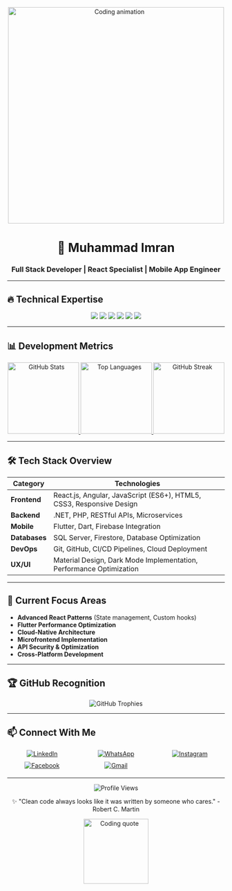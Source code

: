 <div align="center">
  <img src="https://media.licdn.com/dms/image/v2/D4D16AQHKBNn-8dXuSQ/profile-displaybackgroundimage-shrink_350_1400/B4DZgdpSOKHwAc-/0/1752844019430?e=1762387200&v=beta&t=J_xIkfORVIFVE3o_sRg1RR_KJHC85mCMY_fNdgTnxMI" width="500" alt="Coding animation" />
</div>

<h1 align="center">🚀 Muhammad Imran</h1>
<h3 align="center">Full Stack Developer | React Specialist | Mobile App Engineer</h3>

---

## 🔥 Technical Expertise

<div align="center">
  <img src="https://img.shields.io/badge/React-20232A?style=flat&logo=react&logoColor=61DAFB" />
  <img src="https://img.shields.io/badge/Angular-DD0031?style=flat&logo=angular&logoColor=white" />
  <img src="https://img.shields.io/badge/Flutter-02569B?style=flat&logo=flutter&logoColor=white" />
  <img src="https://img.shields.io/badge/.NET-512BD4?style=flat&logo=dotnet&logoColor=white" />
  <img src="https://img.shields.io/badge/Firebase-FFCA28?style=flat&logo=firebase&logoColor=black" />
  <img src="https://img.shields.io/badge/SQL_Server-CC2927?style=flat&logo=microsoft-sql-server&logoColor=white" />
</div>

---

## 📊 Development Metrics

<div align="center">
  <a href="https://github.com/muhammadimran">
    <img height="165" src="https://github-readme-stats.vercel.app/api?username=muhammadimran&show_icons=true&theme=dark&count_private=true&bg_color=0d1117&border_color=444" alt="GitHub Stats" />
    <img height="165" src="https://github-readme-stats.vercel.app/api/top-langs/?username=muhammadimran&layout=compact&theme=dark&bg_color=0d1117&border_color=444" alt="Top Languages" />
    <img height="165" src="https://github-readme-streak-stats.herokuapp.com/?user=muhammadimran&theme=dark&background=0d1117&border=444" alt="GitHub Streak" />
  </a>
</div>

---

## 🛠️ Tech Stack Overview

| Category       | Technologies                                                                 |
|----------------|-----------------------------------------------------------------------------|
| **Frontend**   | React.js, Angular, JavaScript (ES6+), HTML5, CSS3, Responsive Design       |
| **Backend**    | .NET, PHP, RESTful APIs, Microservices                                     |
| **Mobile**     | Flutter, Dart, Firebase Integration                                        |
| **Databases**  | SQL Server, Firestore, Database Optimization                              |
| **DevOps**     | Git, GitHub, CI/CD Pipelines, Cloud Deployment                            |
| **UX/UI**      | Material Design, Dark Mode Implementation, Performance Optimization       |

---

## 🌱 Current Focus Areas

- **Advanced React Patterns** (State management, Custom hooks)  
- **Flutter Performance Optimization**  
- **Cloud-Native Architecture**  
- **Microfrontend Implementation**  
- **API Security & Optimization**  
- **Cross-Platform Development**  

---

## 🏆 GitHub Recognition

<div align="center">
  <img src="https://github-profile-trophy.vercel.app/?username=muhammadimran&theme=onedark&no-bg=true&row=1&column=6&margin-w=15" alt="GitHub Trophies" />
</div>

---

## 📫 Connect With Me

<div align="center" style="display:grid;grid-template-columns:repeat(auto-fit, minmax(140px, 1fr));gap:10px;margin:20px 0;">
  <a href="https://www.linkedin.com/in/muhammad-imran-5a9083250" target="_blank">
    <img src="https://img.shields.io/badge/LinkedIn-0A66C2?style=for-the-badge&logo=linkedin&logoColor=white" alt="LinkedIn" />
  </a>
  <a href="https://wa.me/923703027584" target="_blank">
    <img src="https://img.shields.io/badge/WhatsApp-25D366?style=for-the-badge&logo=whatsapp&logoColor=white" alt="WhatsApp" />
  </a>
  <a href="https://www.instagram.com/muhammadimran_6006" target="_blank">
    <img src="https://img.shields.io/badge/Instagram-E4405F?style=for-the-badge&logo=instagram&logoColor=white" alt="Instagram" />
  </a>
  <a href="https://www.facebook.com/share/1DbeJwr63g/" target="_blank">
    <img src="https://img.shields.io/badge/Facebook-1877F2?style=for-the-badge&logo=facebook&logoColor=white" alt="Facebook" />
  </a>
  <a href="mailto:muhammadimran27584@gmail.com" target="_blank">
    <img src="https://img.shields.io/badge/Gmail-EA4335?style=for-the-badge&logo=gmail&logoColor=white" alt="Gmail" />
  </a>
</div>

---

<div align="center">
  <img src="https://komarev.com/ghpvc/?username=muhammadimran&style=flat-square&color=blueviolet" alt="Profile Views" />  
  <p>✨ "Clean code always looks like it was written by someone who cares." - Robert C. Martin</p>
  <img src="https://media.giphy.com/media/ZVik7pBtu9dNS/giphy.gif" width="150" alt="Coding quote" />
</div>
